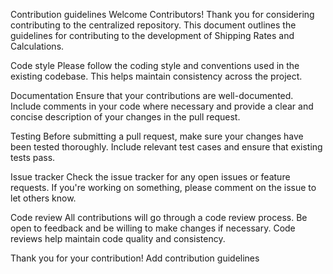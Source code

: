 Contribution guidelines
Welcome Contributors!
Thank you for considering contributing to the centralized repository. This document outlines the guidelines for contributing to the development of Shipping Rates and Calculations.

Code style
Please follow the coding style and conventions used in the existing codebase. This helps maintain consistency across the project.

Documentation
Ensure that your contributions are well-documented. Include comments in your code where necessary and provide a clear and concise description of your changes in the pull request.

Testing
Before submitting a pull request, make sure your changes have been tested thoroughly. Include relevant test cases and ensure that existing tests pass.

Issue tracker
Check the issue tracker for any open issues or feature requests. If you're working on something, please comment on the issue to let others know.

Code review
All contributions will go through a code review process. Be open to feedback and be willing to make changes if necessary. Code reviews help maintain code quality and consistency.

Thank you for your contribution!
Add contribution guidelines
